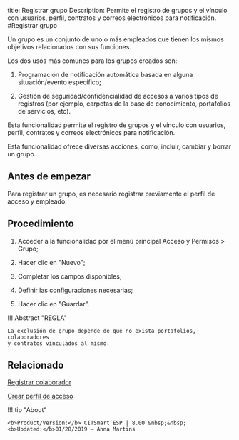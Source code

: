 title: Registrar grupo
Description: Permite el registro de grupos y el vínculo con usuarios, perfil, contratos y correos electrónicos para notificación.
#Registrar grupo


Un grupo es un conjunto de uno o más empleados que tienen los mismos objetivos
relacionados con sus funciones.

Los dos usos más comunes para los grupos creados son:

1.  Programación de notificación automática basada en alguna situación/evento
    específico;

2.  Gestión de seguridad/confidencialidad de accesos a varios tipos de registros
    (por ejemplo, carpetas de la base de conocimiento, portafolios de servicios,
    etc).

Esta funcionalidad permite el registro de grupos y el vínculo con usuarios,
perfil, contratos y correos electrónicos para notificación.

Esta funcionalidad ofrece diversas acciones, como, incluir, cambiar y borrar un
grupo.

Antes de empezar
--------------------

Para registrar un grupo, es necesario registrar previamente el perfil de acceso
y empleado.

Procedimiento
-----------------

1.  Acceder a la funcionalidad por el menú principal Acceso y Permisos \> Grupo;

2.  Hacer clic en "Nuevo";

3.  Completar los campos disponibles;

4.  Definir las configuraciones necesarias;

5.  Hacer clic en "Guardar".


!!! Abstract "REGLA"

    La exclusión de grupo depende de que no exista portafolios, colaboradores
    y contratos vinculados al mismo.


Relacionado
-----------

[Registrar colaborador](/es-es/citsmart-esp-8/initial-settings/access-settings/user/register-employee.html)

[Crear perfil de acceso](/es-es/citsmart-esp-8/initial-settings/access-settings/profile/create-profile-access.html)


!!! tip "About"

    <b>Product/Version:</b> CITSmart ESP | 8.00 &nbsp;&nbsp;
    <b>Updated:</b>01/28/2019 – Anna Martins
